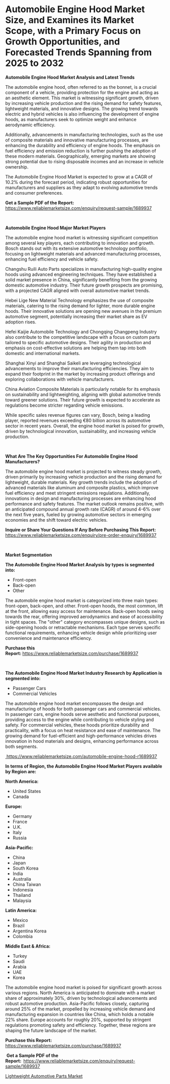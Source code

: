 <p><h1>Automobile Engine Hood Market Size, and Examines its Market Scope, with a Primary Focus on Growth Opportunities, and Forecasted Trends Spanning from 2025 to 2032</h1></p><p><strong>Automobile Engine Hood Market Analysis and Latest Trends</strong></p>
<p><p>The automobile engine hood, often referred to as the bonnet, is a crucial component of a vehicle, providing protection for the engine and acting as an aesthetic element. This market is witnessing significant growth, driven by increasing vehicle production and the rising demand for safety features, lightweight materials, and innovative designs. The growing trend towards electric and hybrid vehicles is also influencing the development of engine hoods, as manufacturers seek to optimize weight and enhance aerodynamic efficiency.</p><p>Additionally, advancements in manufacturing technologies, such as the use of composite materials and innovative manufacturing processes, are enhancing the durability and efficiency of engine hoods. The emphasis on fuel efficiency and emission reduction is further pushing the adoption of these modern materials. Geographically, emerging markets are showing strong potential due to rising disposable incomes and an increase in vehicle ownership. </p><p>The Automobile Engine Hood Market is expected to grow at a CAGR of 10.2% during the forecast period, indicating robust opportunities for manufacturers and suppliers as they adapt to evolving automotive trends and consumer preferences.</p></p>
<p><strong>Get a Sample PDF of the Report:&nbsp;</strong> <a href="https://www.reliablemarketsize.com/enquiry/request-sample/1689937?utm_campaign=1845&utm_medium=2&utm_source=Github&utm_content=ia&utm_term=07012025&utm_id=automobile-engine-hood">https://www.reliablemarketsize.com/enquiry/request-sample/1689937</a></p>
<p>&nbsp;</p>
<p><strong>Automobile Engine Hood Major Market Players</strong></p>
<p><p>The automobile engine hood market is witnessing significant competition among several key players, each contributing to innovation and growth. Bosch stands out with its extensive automotive technology portfolio, focusing on lightweight materials and advanced manufacturing processes, enhancing fuel efficiency and vehicle safety.</p><p>Changshu Ruili Auto Parts specializes in manufacturing high-quality engine hoods using advanced engineering techniques. They have established a solid market presence in China, significantly benefiting from the growing domestic automotive industry. Their future growth prospects are promising, with a projected CAGR aligned with overall automotive market trends.</p><p>Hebei Lige New Material Technology emphasizes the use of composite materials, catering to the rising demand for lighter, more durable engine hoods. Their innovative solutions are opening new avenues in the premium automotive segment, potentially increasing their market share as EV adoption rises.</p><p>Hefei Kaijie Automobile Technology and Chongqing Changpeng Industry also contribute to the competitive landscape with a focus on custom parts tailored to specific automotive designs. Their agility in production and emphasis on cost-effective solutions are helping them tap into both domestic and international markets.</p><p>Shanghai Xinyi and Shanghai Saikeli are leveraging technological advancements to improve their manufacturing efficiencies. They aim to expand their footprint in the market by increasing product offerings and exploring collaborations with vehicle manufacturers.</p><p>China Aviation Composite Materials is particularly notable for its emphasis on sustainability and lightweighting, aligning with global automotive trends toward greener solutions. Their future growth is expected to accelerate as regulations become stricter regarding vehicle emissions.</p><p>While specific sales revenue figures can vary, Bosch, being a leading player, reported revenues exceeding €80 billion across its automotive sector in recent years. Overall, the engine hood market is poised for growth, driven by technological innovation, sustainability, and increasing vehicle production.</p></p>
<p>&nbsp;</p>
<p><strong>What Are The Key Opportunities For Automobile Engine Hood Manufacturers?</strong></p>
<p><p>The automobile engine hood market is projected to witness steady growth, driven primarily by increasing vehicle production and the rising demand for lightweight, durable materials. Key growth trends include the adoption of advanced materials like aluminum and composite plastics, which improve fuel efficiency and meet stringent emissions regulations. Additionally, innovations in design and manufacturing processes are enhancing hood performance and safety features. The market outlook remains positive, with an anticipated compound annual growth rate (CAGR) of around 4-6% over the next five years, fueled by growing automotive sectors in emerging economies and the shift toward electric vehicles.</p></p>
<p><strong>Inquire or Share Your Questions If Any Before Purchasing This Report:</strong> <a href="https://www.reliablemarketsize.com/enquiry/pre-order-enquiry/1689937?utm_campaign=1845&utm_medium=2&utm_source=Github&utm_content=ia&utm_term=07012025&utm_id=automobile-engine-hood">https://www.reliablemarketsize.com/enquiry/pre-order-enquiry/1689937</a></p>
<p>&nbsp;</p>
<p><strong>Market Segmentation</strong></p>
<p><strong>The Automobile Engine Hood Market Analysis by types is segmented into:</strong></p>
<p><ul><li>Front-open</li><li>Back-open</li><li>Other</li></ul></p>
<p><p>The automobile engine hood market is categorized into three main types: front-open, back-open, and other. Front-open hoods, the most common, lift at the front, allowing easy access for maintenance. Back-open hoods swing towards the rear, offering improved aerodynamics and ease of accessibility in tight spaces. The "other" category encompasses unique designs, such as side-opening hoods or retractable mechanisms. Each type serves specific functional requirements, enhancing vehicle design while prioritizing user convenience and maintenance efficiency.</p></p>
<p><strong>Purchase this Report:&nbsp;</strong><a href="https://www.reliablemarketsize.com/purchase/1689937?utm_campaign=1845&utm_medium=2&utm_source=Github&utm_content=ia&utm_term=07012025&utm_id=automobile-engine-hood">https://www.reliablemarketsize.com/purchase/1689937</a></p>
<p>&nbsp;</p>
<p><strong>The Automobile Engine Hood Market Industry Research by Application is segmented into:</strong></p>
<p><ul><li>Passenger Cars</li><li>Commercial Vehicles</li></ul></p>
<p><p>The automobile engine hood market encompasses the design and manufacturing of hoods for both passenger cars and commercial vehicles. In passenger cars, engine hoods serve aesthetic and functional purposes, providing access to the engine while contributing to vehicle styling and safety. For commercial vehicles, these hoods prioritize durability and practicality, with a focus on heat resistance and ease of maintenance. The growing demand for fuel-efficient and high-performance vehicles drives innovation in hood materials and designs, enhancing performance across both segments.</p></p>
<p><a href="https://www.reliablemarketsize.com/automobile-engine-hood-r1689937?utm_campaign=1845&utm_medium=2&utm_source=Github&utm_content=ia&utm_term=07012025&utm_id=automobile-engine-hood">&nbsp;https://www.reliablemarketsize.com/automobile-engine-hood-r1689937</a></p>
<p><strong>In terms of Region, the Automobile Engine Hood Market Players available by Region are:</strong></p>
<p>
    <p> <strong> North America: </strong>
        <ul>
            <li>United States</li>
            <li>Canada</li>
        </ul>
        </p> 
    <p> <strong> Europe: </strong>
        <ul>
            <li>Germany</li>
            <li>France</li>
            <li>U.K.</li>
            <li>Italy</li>
            <li>Russia</li>
        </ul>
        </p> 
    <p> <strong> Asia-Pacific: </strong>
        <ul>
            <li>China</li>
            <li>Japan</li>
            <li>South Korea</li>
            <li>India</li>
            <li>Australia</li>
            <li>China Taiwan</li>
            <li>Indonesia</li>
            <li>Thailand</li>
            <li>Malaysia</li>
        </ul>
        </p> 
    <p> <strong> Latin America: </strong>
        <ul>
            <li>Mexico</li>
            <li>Brazil</li>
            <li>Argentina Korea</li>
            <li>Colombia</li>
        </ul>
        </p> 
    <p> <strong> Middle East & Africa: </strong>
        <ul>
            <li>Turkey</li>
            <li>Saudi</li>
            <li>Arabia</li>
            <li>UAE</li>
            <li>Korea</li>
        </ul>
    </p>
    </p>
<p><p>The automobile engine hood market is poised for significant growth across various regions. North America is anticipated to dominate with a market share of approximately 30%, driven by technological advancements and robust automotive production. Asia-Pacific follows closely, capturing around 25% of the market, propelled by increasing vehicle demand and manufacturing expansion in countries like China, which holds a notable 22% share. Europe accounts for roughly 20%, supported by stringent regulations promoting safety and efficiency. Together, these regions are shaping the future landscape of the market.</p></p>
<p><strong>Purchase this Report: </strong><a href="https://www.reliablemarketsize.com/purchase/1689937?utm_campaign=1845&utm_medium=2&utm_source=Github&utm_content=ia&utm_term=07012025&utm_id=automobile-engine-hood">https://www.reliablemarketsize.com/purchase/1689937</a></p>
<p>&nbsp;<strong>Get a Sample PDF of the Report:&nbsp;&nbsp;</strong><a href="https://www.reliablemarketsize.com/enquiry/request-sample/1689937?utm_campaign=1845&utm_medium=2&utm_source=Github&utm_content=ia&utm_term=07012025&utm_id=automobile-engine-hood">https://www.reliablemarketsize.com/enquiry/request-sample/1689937</a></p>
<p><strong></strong></p>
<p><p><a href="https://github.com/RickHolmes3/Market-Research-Report-List-7/blob/main/lightweight-automotive-parts-market.md?utm_campaign=1845&utm_medium=2&utm_source=Github&utm_content=ia&utm_term=07012025&utm_id=automobile-engine-hood">Lightweight Automotive Parts Market</a></p></p>